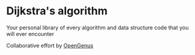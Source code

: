 # Dijkstra's algorithm
Your personal library of every algorithm and data structure code that you will ever encounter

Collaborative effort by [OpenGenus](https://github.com/opengenus)
